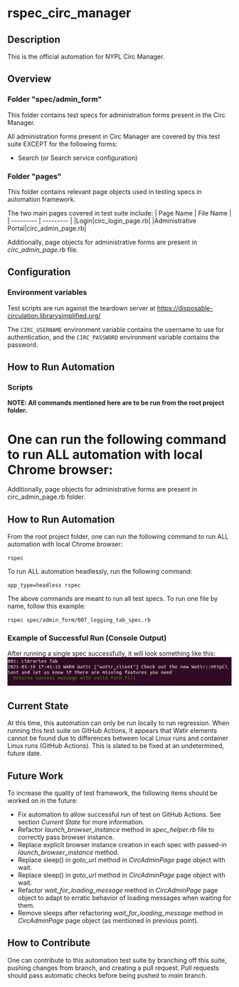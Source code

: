 # rspec_circ_manager
## Description
This is the official automation for NYPL Circ Manager.

## Overview
### Folder "spec/admin_form"
This folder contains test specs for administration forms present in the Circ Manager.

All administration forms present in Circ Manager are covered by this test suite EXCEPT for the following forms:
* Search (or Search service configuration)

### Folder "pages"
This folder contains relevant page objects used in testing specs in automation framework.

The two main pages covered in test suite include:
| Page Name | File Name | 
| --------- | --------- |
|Login|circ_login_page.rb|
|Administrative Portal|circ_admin_page.rb|

Additionally, page objects for administrative forms are present in _circ_admin_page.rb_ file.

## Configuration
### Environment variables

Test scripts are run against the teardown server at https://disposable-circulation.librarysimplified.org/

The `CIRC_USERNAME` environment variable contains the username to use for authentication, and the `CIRC_PASSWORD` environment variable contains the password.

## How to Run Automation
### Scripts
__NOTE: All commands mentioned here are to be run from the root project folder.__

One can run the following command to run ALL automation with local Chrome browser:
=======
Additionally, page objects for administrative forms are present in circ_admin_page.rb folder.

## How to Run Automation
From the root project folder, one can run the following command to run ALL automation with local Chrome browser:
```
rspec 
```
To run ALL automation headlessly, run the following command:
```
app_type=headless rspec
```
The above commands are meant to run all test specs. To run one file by name, follow this example:
```
rspec spec/admin_form/007_logging_tab_spec.rb
```
### Example of Successful Run (Console Output)
After running a single spec successfully, it will look something like this:
![image info](success_test_circ.png)

## Current State
At this time, this automation can only be run locally to run regression. When running this test suite on GitHub Actions, it appears that Watir elements cannot be found due to differences between local Linux runs and container Linux runs (GitHub Actions). This is slated to be fixed at an undetermined, future date.

## Future Work
To increase the quality of test framework, the following items should be worked on in the future:
* Fix automation to allow successful run of test on GitHub Actions. See section _Current State_ for more information.
* Refactor _launch_browser_instance_ method in _spec_helper.rb_ file to correctly pass browser instance.
* Replace explicit browser instance creation in each spec with passed-in _launch_browser_instance_ method.
* Replace sleep() in _goto_url_ method in _CircAdminPage_ page object with wait.
* Replace sleep() in _goto_url_ method in _CircAdminPage_ page object with wait.
* Refactor _wait_for_loading_message_ method in _CircAdminPage_ page object to adapt to erratic behavior of loading messages when waiting for them.
* Remove sleeps after refactoring _wait_for_loading_message_ method in _CircAdminPage_ page object (as mentioned in previous point).

## How to Contribute
One can contribute to this automation test suite by branching off this suite, pushing changes from branch, and creating a pull request. Pull requests should pass automatic checks before being pushed to _main_ branch. 

